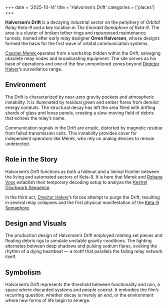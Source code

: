 +++
date = '2025-10-14'
title = 'Halvorsen’s Drift'
categories = ['places']
+++


**Halvorsen’s Drift** is a decaying industrial sector on the periphery of *Orbital Relay Keta-9* and a key location in *The Emerald Semaphore of Keta-9*. The area is a cluster of broken tether rings and repurposed maintenance tunnels, named after early relay designer **Orren Halvorsen**, whose designs formed the basis for the first wave of orbital communication systems.

[ Cassian Merek ](/characters/cassian-merek) operates from a workshop hidden within the Drift, salvaging obsolete relay nodes and broadcasting equipment. The site serves as his base of operations and one of the few unmonitored zones beyond [Director Halver](/characters/director-halver)’s surveillance range.

## Environment

The Drift is characterized by near-zero gravity pockets and atmospheric instability. It is illuminated by residual green and amber flares from derelict energy conduits. The structural decay has left the area filled with drifting shards of glass and loose panels, creating a slow-moving field of debris that echoes the relay’s name.

Communication signals in the Drift are erratic, distorted by magnetic residue from failed transmission coils. This instability provides cover for independent operators like Merek, who rely on analog devices to remain undetected.

## Role in the Story

Halvorsen’s Drift functions as both a hideout and a liminal frontier between the living and automated sectors of Keta-9. It is here that Merek and [Rohane Voss](/characters/rohane-voss) establish their temporary decoding setup to analyze the [Kestrel Clockwork Sequence](/others/kestrel-clockwork-sequence).

In the third act, [Director Halver](/characters/director-halver)’s forces attempt to purge the Drift, resulting in several relay collapses and the first physical manifestation of the [Keta-9 Semaphore](/characters/keta-9-semaphore-entity).

## Design and Visuals

The production design of Halvorsen’s Drift employed rotating set pieces and floating debris rigs to simulate unstable gravity conditions. The lighting alternates between deep shadows and pulsing sodium flares, evoking the rhythm of a dying heartbeat — a motif that parallels the failing relay network itself.

## Symbolism

Halvorsen’s Drift represents the threshold between functionality and ruin, a space where discarded systems and people coexist. It embodies the film’s recurring question: whether decay is merely an end, or the environment where new forms of life begin to emerge.
